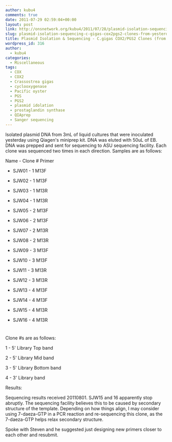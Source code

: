 ```yaml
---
author: kubu4
comments: true
date: 2011-07-29 02:59:04+00:00
layout: post
link: http://onsnetwork.org/kubu4/2011/07/28/plasmid-isolation-sequencing-c-gigas-cox2pgs2-clones-from-yesterday/
slug: plasmid-isolation-sequencing-c-gigas-cox2pgs2-clones-from-yesterday
title: Plasmid Isolation & Sequencing - C.gigas COX2/PGS2 Clones (from yesterday)
wordpress_id: 316
author:
  - kubu4
categories:
  - Miscellaneous
tags:
  - COX
  - COX2
  - Crassostrea gigas
  - cyclooxygenase
  - Pacific oyster
  - PGS
  - PGS2
  - plasmid idolation
  - prostaglandin synthase
  - QIAprep
  - Sanger sequencing
---
```


Isolated plasmid DNA from 3mL of liquid cultures that were inoculated yesterday using Qiagen's miniprep kit. DNA was eluted with 50uL of EB. DNA was prepped and sent for sequencing to ASU sequencing facility. Each clone was sequenced two times in each direction. Samples are as follows:

Name - Clone # Primer




    
  * SJW01 - 1 M13F

    
  * SJW02 - 1 M13F

    
  * SJW03 - 1 M13R

    
  * SJW04 - 1 M13R

    
  * SJW05 - 2 M13F

    
  * SJW06 - 2 M13F

    
  * SJW07 - 2 M13R

    
  * SJW08 - 2 M13R

    
  * SJW09 - 3 M13F

    
  * SJW10 - 3 M13F

    
  * SJW11 - 3 M13R

    
  * SJW12 - 3 M13R

    
  * SJW13 - 4 M13F

    
  * SJW14 - 4 M13F

    
  * SJW15 - 4 M13R

    
  * SJW16 - 4 M13R





# 



Clone #s are as follows:

1 - 5' Library Top band

2 - 5' Library Mid band

3 - 5' Library Bottom band

4 - 3' Library band

Results:

Sequencing results received 20110801. SJW15 and 16 apparently stop abruptly. The sequencing facility believes this to be caused by secondary structure of the template. Depending on how things align, I may consider using 7-daeza-GTP in a PCR reaction and re-sequencing this clone, as the 7-daeza-GTP helps relax secondary structure.

Spoke with Steven and he suggested just designing new primers closer to each other and resubmit.
